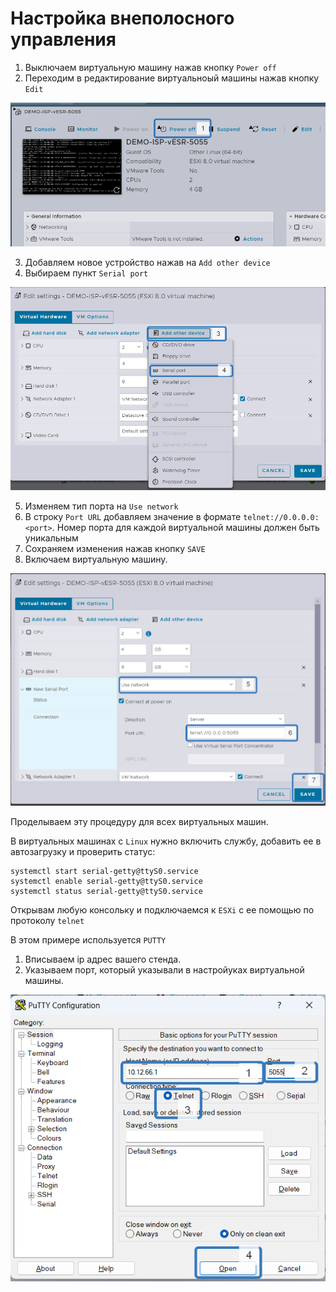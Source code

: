 # Настройка внеполосного управления

1. Выключаем виртуальную машину нажав кнопку `Power off`
2. Переходим в редактирование виртуальноый машины нажав кнопку `Edit`

<img src="01.png" width='600'>

3. Добавляем новое устройство нажав на `Add other device`
4. Выбираем пункт `Serial port`

<img src="02.png" width='600'>

5. Изменяем тип порта на `Use network`
6. В строку `Port URL` добавляем значение в формате `telnet://0.0.0.0:<port>`. Номер порта для каждой виртуальной машины должен быть уникальным
7. Сохраняем изменения нажав кнопку `SAVE`
8. Включаем виртуальную машину.

<img src="03.png" width='600'>

Проделываем эту процедуру для всех виртуальных машин.

В виртуальных машинах с `Linux` нужно включить службу, добавить ее в автозагрузку и проверить статус:

```
systemctl start serial-getty@ttyS0.service
systemctl enable serial-getty@ttyS0.service
systemctl status serial-getty@ttyS0.service
```

Открывам любую консольку и подключаемся к `ESXi` с ее помощью по протоколу `telnet`

В этом примере используется `PUTTY`

1. Вписываем ip адрес вашего стенда.
2. Указываем порт, который указывали в настройуках виртуальной машины.

<img src="04.png" width='600'>